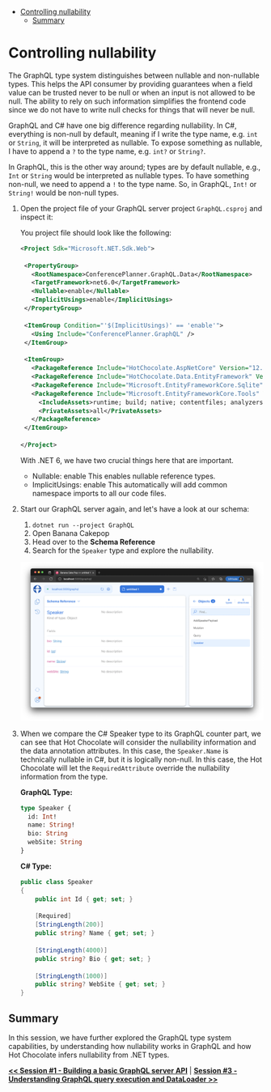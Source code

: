 - [Controlling nullability](#controlling-nullability)
  - [Summary](#summary)

# Controlling nullability

The GraphQL type system distinguishes between nullable and non-nullable types. This helps the API consumer by providing guarantees when a field value can be trusted never to be null or when an input is not allowed to be null. The ability to rely on such information simplifies the frontend code since we do not have to write null checks for things that will never be null.

GraphQL and C# have one big difference regarding nullability. In C#, everything is non-null by default, meaning if I write the type name, e.g. `int` or `String`, it will be interpreted as nullable. To expose something as nullable, I have to append a `?` to the type name, e.g. `int?` or `String?`.

In GraphQL, this is the other way around; types are by default nullable, e.g., `Int` or `String` would be interpreted as nullable types. To have something non-null, we need to append a `!` to the type name. So, in GraphQL, `Int!` or `String!` would be non-null types.

1. Open the project file of your GraphQL server project `GraphQL.csproj` and inspect it:

   You project file should look like the following:

   ```xml
   <Project Sdk="Microsoft.NET.Sdk.Web">

    <PropertyGroup>
      <RootNamespace>ConferencePlanner.GraphQL.Data</RootNamespace>
      <TargetFramework>net6.0</TargetFramework>
      <Nullable>enable</Nullable>
      <ImplicitUsings>enable</ImplicitUsings>
    </PropertyGroup>

    <ItemGroup Condition="'$(ImplicitUsings)' == 'enable'">
      <Using Include="ConferencePlanner.GraphQL" />
    </ItemGroup>

    <ItemGroup>
      <PackageReference Include="HotChocolate.AspNetCore" Version="12.4.0" />
      <PackageReference Include="HotChocolate.Data.EntityFramework" Version="12.4.0" />
      <PackageReference Include="Microsoft.EntityFrameworkCore.Sqlite" Version="6.0.0" />
      <PackageReference Include="Microsoft.EntityFrameworkCore.Tools" Version="6.0.0">
        <IncludeAssets>runtime; build; native; contentfiles; analyzers; buildtransitive</IncludeAssets>
        <PrivateAssets>all</PrivateAssets>
      </PackageReference>
    </ItemGroup>

   </Project>
   ```

   With .NET 6, we have two crucial things here that are important.
   - Nullable: enable
     This enables nullable reference types.
   - ImplicitUsings: enable
     This automatically will add common namespace imports to all our code files.

2. Start our GraphQL server again, and let's have a look at our schema:

   1. `dotnet run --project GraphQL`
   2. Open Banana Cakepop
   3. Head over to the **Schema Reference**
   4. Search for the `Speaker` type and explore the nullability.

   ![Speaker nullability](images/39-bcp-explore-nullability.png)

3. When we compare the C# Speaker type to its GraphQL counter part, we can see that Hot Chocolate will consider the nullability information and the data annotation attributes. In this case, the `Speaker.Name` is technically nullable in C#, but it is logically non-null. In this case, the Hot Chocolate will let the `RequiredAttribute` override the nullability information from the type.

   **GraphQL Type:**

   ```graphql
   type Speaker {
     id: Int!
     name: String!
     bio: String
     webSite: String
   }
   ```

   **C# Type:**

   ```csharp
   public class Speaker
   {
       public int Id { get; set; }

       [Required]
       [StringLength(200)]
       public string? Name { get; set; }

       [StringLength(4000)]
       public string? Bio { get; set; }

       [StringLength(1000)]
       public string? WebSite { get; set; }
   }
   ```

## Summary

In this session, we have further explored the GraphQL type system capabilities, by understanding how nullability works in GraphQL and how Hot Chocolate infers nullability from .NET types.

[**<< Session #1 - Building a basic GraphQL server API**](1-creating-a-graphql-server-project.md) | [**Session #3 - Understanding GraphQL query execution and DataLoader >>**](3-understanding-dataLoader.md) 
